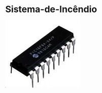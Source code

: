 # Sistema-de-Incêndio
![Alt Text](https://github.com/N0MEdeUSUARI0/Sistema-de-Inc-ndio/blob/master/Memoria-PROM.jpg)
